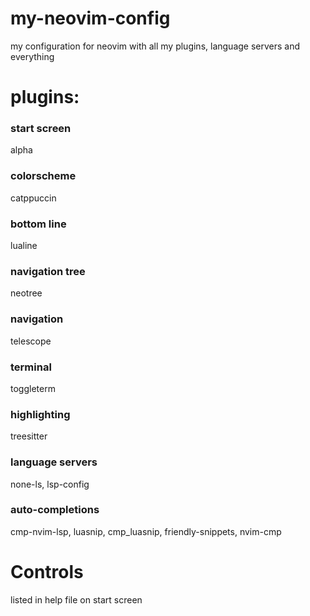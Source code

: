 # my-neovim-config
my configuration for neovim with all my plugins, language servers and everything


# plugins:

### start screen
alpha
### colorscheme
catppuccin
### bottom line
lualine
### navigation tree
neotree
### navigation
telescope
### terminal
toggleterm
### highlighting
treesitter
### language servers
none-ls, lsp-config
### auto-completions
cmp-nvim-lsp, luasnip, cmp_luasnip, friendly-snippets, nvim-cmp


# Controls
listed in help file on start screen
